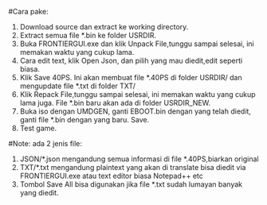 #Cara pake:

1. Download source dan extract ke working directory.
2. Extract semua file *.bin ke folder USRDIR.
3. Buka FRONTIERGUI.exe dan klik Unpack File,tunggu sampai selesai, ini memakan waktu yang cukup lama.
4. Cara edit text, klik Open Json, dan pilih yang mau diedit,edit seperti biasa.
5. Klik Save 40PS.
Ini akan membuat file *.40PS di folder USRDIR/
dan mengupdate file *.txt di folder TXT/
6. Klik Repack File,tunggu sampai selesai, ini memakan waktu yang cukup lama juga.
File *.bin baru akan ada di folder USRDIR_NEW.
7. Buka iso dengan UMDGEN, ganti EBOOT.bin dengan yang telah diedit, ganti file *.bin dengan yang baru. Save.
8. Test game.





#Note:
ada 2 jenis file:
1. JSON/*.json mengandung semua informasi di file *.40PS,biarkan original 
2. TXT/*.txt mengandung plaintext yang akan di translate
bisa diedit via FRONTIERGUI.exe atau text editor biasa Notepad++ etc
3. Tombol Save All bisa digunakan jika file *.txt sudah lumayan banyak yang diedit.
